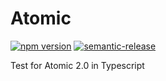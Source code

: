 # Atomic
[![npm version](https://badge.fury.io/js/%40occmundial%2Fatomic.svg)](https://badge.fury.io/js/%40occmundial%2Fatomic) [![semantic-release](https://img.shields.io/badge/%20%20%F0%9F%93%A6%F0%9F%9A%80-semantic--release-e10079.svg)](https://github.com/semantic-release/semantic-release)

Test for Atomic 2.0 in Typescript